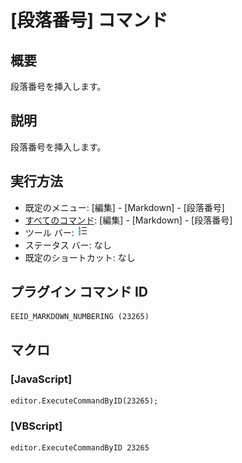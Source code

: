# \[段落番号\] コマンド

## 概要

段落番号を挿入します。

## 説明

段落番号を挿入します。

## 実行方法

- 既定のメニュー: \[編集\] \- \[Markdown\] \- \[段落番号\]
- [すべてのコマンド](../../glossary/allcommands): \[編集\] \- \[Markdown\] \- \[段落番号\]
- ツール バー: ![](../../images/numbering.png)
- ステータス バー: なし
- 既定のショートカット: なし

## プラグイン コマンド ID

```
EEID_MARKDOWN_NUMBERING (23265)
```

## マクロ

### \[JavaScript\]

```
editor.ExecuteCommandByID(23265);
```

### \[VBScript\]

```
editor.ExecuteCommandByID 23265
```
